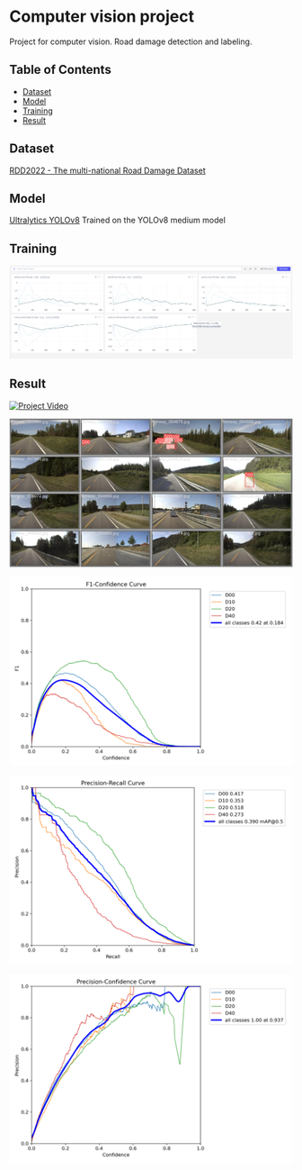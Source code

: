 # Computer vision project
Project for computer vision. Road damage detection and labeling.



## Table of Contents
- [Dataset](#Dataset)
- [Model](#Model)
- [Training](#Training)
- [Result](#Result)

## Dataset
[RDD2022 - The multi-national Road Damage Dataset](https://figshare.com/articles/dataset/RDD2022_-_The_multi-national_Road_Damage_Dataset_released_through_CRDDC_2022/21431547/1)

## Model
[Ultralytics YOLOv8](https://github.com/ultralytics/ultralytics)
Trained on the YOLOv8 medium model

## Training

![Training](./training.png)

## Result

[![Project Video](https://i.imgur.com/5GA6EMh.png)](https://youtu.be/LwRqFRWlxNY)

![result1](./runs/detect/val/val_batch0_labels.jpg)

![result](./runs/detect/val/F1_curve.png)

![result2](./runs/detect/val/PR_curve.png)

![result3](./runs/detect/val/P_curve.png)
